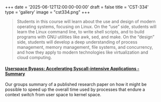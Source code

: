 +++
date = '2025-06-12T12:00:00-00:00'
draft = false
title = 'CST-334'
type = 'gallery'
image = "cst334.png"
+++
>Students in this course will learn about the use and design of modern operating systems, focusing on Linux. On the “use” side, students will learn the Linux command line, to write shell scripts, and to build programs with GNU utilities like awk, sed, and make. On the “design” side, students will develop a deep understanding of process management, memory management, file systems, and concurrency, and how they apply to modern technologies like virtualization and cloud computing.

#### [Userspace Bypass: Accelerating Syscall-intensive Applications - Summary](/file/Group8PaperSummary.pdf)
Our groups summary of a published research paper on how it might be possible to speed up the overall time used by processes that endure a context switch from user space to kernel space.